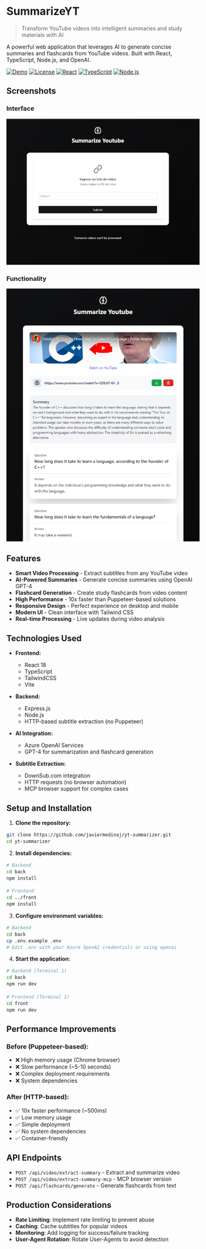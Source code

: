 # SummarizeYT

> Transform YouTube videos into intelligent summaries and study materials with AI

A powerful web application that leverages AI to generate concise summaries and flashcards from YouTube videos. Built with React, TypeScript, Node.js, and OpenAI.

[![Demo](https://img.shields.io/badge/Demo-Live-brightgreen)](https://qdwbk6bg-5173.brs.devtunnels.ms/)
[![License](https://img.shields.io/badge/License-MIT-blue.svg)](LICENSE)
[![React](https://img.shields.io/badge/React-18.x-blue)](https://reactjs.org/)
[![TypeScript](https://img.shields.io/badge/TypeScript-5.x-blue)](https://www.typescriptlang.org/)
[![Node.js](https://img.shields.io/badge/Node.js-18.x-green)](https://nodejs.org/)

##  Screenshots 
### Interface 
![Interface](./demo-img/interfaz.png) 

### Functionality 
![Functionality](./demo-img/funcionamiento.png)

## Features

- **Smart Video Processing** - Extract subtitles from any YouTube video
- **AI-Powered Summaries** - Generate concise summaries using OpenAI GPT-4
- **Flashcard Generation** - Create study flashcards from video content  
- **High Performance** - 10x faster than Puppeteer-based solutions
- **Responsive Design** - Perfect experience on desktop and mobile
- **Modern UI** - Clean interface with Tailwind CSS
- **Real-time Processing** - Live updates during video analysis

## Technologies Used

- **Frontend:**
    - React 18
    - TypeScript
    - TailwindCSS
    - Vite

- **Backend:**
    - Express.js
    - Node.js
    - HTTP-based subtitle extraction (no Puppeteer)

- **AI Integration:**
    - Azure OpenAI Services
    - GPT-4 for summarization and flashcard generation

- **Subtitle Extraction:**
    - DownSub.com integration
    - HTTP requests (no browser automation)
    - MCP browser support for complex cases

##  Setup and Installation

1. **Clone the repository:**
```bash
git clone https://github.com/javiermedinaj/yt-summarizer.git
cd yt-summarizer
```

2. **Install dependencies:**
```bash
# Backend
cd back
npm install

# Frontend
cd ../front
npm install
```

3. **Configure environment variables:**
```bash
# Backend
cd back
cp .env.example .env
# Edit .env with your Azure OpenAI credentials or using openai
```

4. **Start the application:**
```bash
# Backend (Terminal 1)
cd back
npm run dev

# Frontend (Terminal 2)
cd front
npm run dev
```


##  Performance Improvements

### Before (Puppeteer-based):
- ❌ High memory usage (Chrome browser)
- ❌ Slow performance (~5-10 seconds)
- ❌ Complex deployment requirements
- ❌ System dependencies

### After (HTTP-based):
- ✅ 10x faster performance (~500ms)
- ✅ Low memory usage
- ✅ Simple deployment
- ✅ No system dependencies
- ✅ Container-friendly


## API Endpoints

- `POST /api/video/extract-summary` - Extract and summarize video
- `POST /api/video/extract-summary-mcp` - MCP browser version
- `POST /api/flashcards/generate` - Generate flashcards from text

## Production Considerations

- **Rate Limiting**: Implement rate limiting to prevent abuse
- **Caching**: Cache subtitles for popular videos
- **Monitoring**: Add logging for success/failure tracking
- **User-Agent Rotation**: Rotate User-Agents to avoid detection




